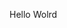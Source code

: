 Hello Wolrd

































































































































































































































































































































































































































































































































































































































































































































































































































































































































































































































































































































































































































































































































































































































































































































































































































































































































































































































































































































































































































































































































































































































































































































































































































































































































































































































































































































































































































































































































































































































































